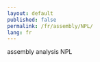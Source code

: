 ```yaml
---
layout: default
published: false
permalink: /fr/assembly/NPL/
lang: fr
---
```


assembly analysis NPL
